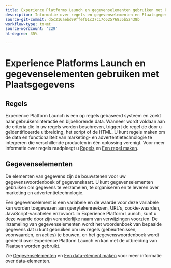 ```yaml
---
title: Experience Platforms Launch en gegevenselementen gebruiken met Plaatsgegevens.
description: Informatie over regels en gegevenselementen en Plaatsgegevens.
source-git-commit: d5c216aebd99ffef01c37c17c62576835b52438b
workflow-type: tm+mt
source-wordcount: '229'
ht-degree: 35%

---
```



# Experience Platforms Launch en gegevenselementen gebruiken met Plaatsgegevens

## Regels

Experience Platform Launch is een op regels gebaseerd systeem en zoekt naar gebruikersinteractie en bijbehorende data. Wanneer wordt voldaan aan de criteria die in uw regels worden beschreven, triggert de regel de door u geïdentificeerde uitbreiding, het script of de HTML. U kunt regels maken om de data en functionaliteit van marketing- en advertentietechnologie te integreren die verschillende producten in één oplossing verenigt. Voor meer informatie over regels raadpleegt u [Regels](https://experienceleague.adobe.com/docs/experience-platform/tags/ui/rules.html?lang=nl-NL) en [Een regel maken](https://experienceleague.adobe.com/docs/experience-platform/tags/ui/rules.html?lang=nl-NL#create-a-rule).

## Gegevenselementen

De elementen van gegevens zijn de bouwstenen voor uw gegevenswoordenboek of gegevenskaart. U kunt gegevenselementen gebruiken om gegevens te verzamelen, te organiseren en te leveren over marketing en advertentietechnologie.

Een gegevenselement is een variabele en de waarde voor deze variabele kan worden toegewezen aan querytekenreeksen, URL&#39;s, cookie-waarden, JavaScript-variabelen enzovoort. In Experience Platform Launch, kunt u deze waarde door zijn veranderlijke naam van verwijzingen voorzien. De inzameling van gegevenselementen wordt het woordenboek van bepaalde gegevens dat u kunt gebruiken om uw regels (gebeurtenissen, voorwaarden, en acties) te bouwen, en het gegevenswoordenboek wordt gedeeld over Experience Platform Launch en kan met de uitbreiding van Plaatsen worden gebruikt.

Zie [Gegevenselementen](https://experienceleague.adobe.com/docs/experience-platform/tags/ui/data-elements.html?lang=nl-NL) en [Een data-element maken](https://experienceleague.adobe.com/docs/experience-platform/tags/ui/data-elements.html?lang=nl-NL#create-a-data-element) voor meer informatie over data-elementen.

